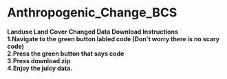 # Anthropogenic_Change_BCS<br>
<b>Landuse Land Cover Changed Data Download Instructions<b><br>
1.Navigate to the green button labled code (Don't worry there is no scary code)<br>
2.Press the green button that says code<br>
3.Press download zip<br>
4.Enjoy the juicy data.
